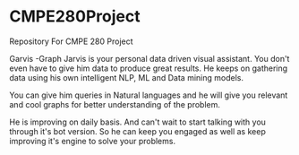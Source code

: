 # CMPE280Project
Repository For CMPE 280 Project

Garvis -Graph Jarvis is your personal data driven visual assistant. You don't even have to give him data to produce great
results. He keeps on gathering data using his own intelligent NLP, ML and Data mining models.

You can give him queries in Natural languages and he will give you relevant and cool graphs for better understanding of the problem.

He is improving on daily basis. And can't wait to start talking with you through it's bot version. So he can keep you engaged as well as
keep improving it's engine to solve your problems.
